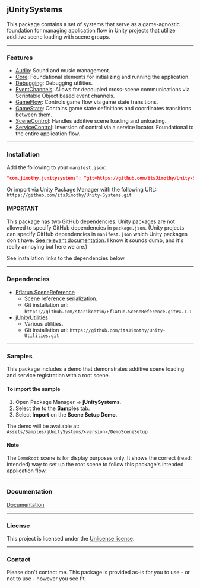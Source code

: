 ## jUnitySystems

This package contains a set of systems that serve as a game-agnostic foundation for managing application flow in Unity projects that utilize additive scene loading with scene groups.


---

### Features

- [Audio](./Audio.md): Sound and music management.
- [Core](./Core.md): Foundational elements for initializing and running the application.
- [Debugging](./Debugging.md): Debugging utilities.
- [EventChannels](./EventChannels.md): Allows for decoupled cross-scene communications via Scriptable Object based event channels.
- [GameFlow](./GameFlow.md): Controls game flow via game state transitions.
- [GameState](./GameState.md): Contains game state definitions and coordinates transitions between them.
- [SceneControl](./SceneControl.md): Handles additive scene loading and unloading.
- [ServiceControl](./ServiceControl.md): Inversion of control via a service locator. Foundational to the entire application flow.

---

### Installation

Add the following to your `manifest.json`:
```json
"com.jimothy.junitysystems": "git+https://github.com/itsJimothy/Unity-Systems.git"
```

Or import via Unity Package Manager with the following URL:
`https://github.com/itsJimothy/Unity-Systems.git`

#### IMPORTANT
This package has two GitHub dependencies. Unity packages are not allowed to specify GitHub dependencies in `package.json`. (Unity projects can specify GitHub dependencies in `manifest.json` which Unity packages don't have. [See relevant documentation](https://docs.unity3d.com/6000.0/Documentation/Manual/upm-git.html). I know it sounds dumb, and it's really annoying but here we are.)

See installation links to the dependencies below.

---

### Dependencies

- [Eflatun.SceneReference](https://github.com/starikcetin/Eflatun.SceneReference.git#4.1.1)
    - Scene reference serialization.
    - Git installation url: `https://github.com/starikcetin/Eflatun.SceneReference.git#4.1.1`
- [jUnityUtilities](https://github.com/itsJimothy/Unity-Utilities.git)
    - Various utilities.
    - Git installation url: `https://github.com/itsJimothy/Unity-Utilities.git`

---

### Samples
This package includes a demo that demonstrates additive scene loading and service registration with a root scene.

#### To import the sample
1. Open Package Manager -> **jUnitySystems**.
2. Select the to the **Samples** tab.
3. Select **Import** on the **Scene Setup Demo**.

The demo will be available at:
`Assets/Samples/jUnitySystems/<version>/DemoSceneSetup`

#### Note

The `DemoRoot` scene is for display purposes only. It shows the correct (read: intended) way to set up the root scene to follow this package's intended application flow.

---

### Documentation

[Documentation](./Documentation~/index.md)

---

### License
This project is licensed under the [Unlicense license](./LICENSE.md).

---

### Contact

Please don't contact me. This package is provided as-is for you to use - or not to use - however you see fit.
